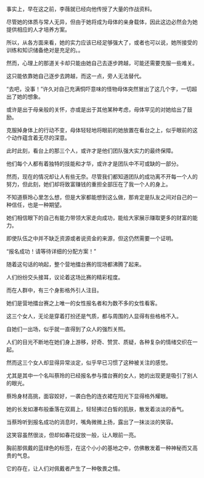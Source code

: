 事实上，早在这之前，李薇就已经向他传授了大量的作战资料。

尽管她的体质与常人无异，但由于她将成为母体的亲身载体，因此这边必然会为她提供相应的人才培养方案。

所以，从各方面来看，她的实力应该已经足够强大了，或者也可以说，她所接受的训练和知识储备绝对是充足的。。

然而，心理上的那道关卡却只能由她自己去逐步跨越，可能还需要克服一些难关。

这只能依靠她自己逐步去跨越，而这一点，旁人无法替代。

“去吧，没事！”许久对自己充满恫吓意味的怪物母体突然冒出了这几个字，一切超出了她的想象。

或许是出于母亲般的关怀，亦或是出于其他某种考虑，母体罕见的对她给出了鼓励。

克服掉身体上的行动不变，母体轻轻地将眼前的她放置在看台之上，似乎眼前的这个动作蕴含着无尽的深意。

此时此刻，看台上的那三个人，或许才是他们团队强大实力的最终保障。

他们每个人都有着独特的技能和才华，或许才是团队中不可或缺的一部分。

然而，现在的情况却让人有些无奈。尽管我们都知道团队的成功离不开每一个人的努力，但此刻，她们却将致富赚钱的重担全部压在了我一个人的身上。

不知道蔡玲心里怎么想，但是大家都能想到这么做，那肯定是队友之间对自己的一种信任，也是一种期望。

她们相信眼下的自己有能力带领大家走向成功，能给大家展示赚取更多的财富的能力。

即使队伍之中并不缺乏资源或者说资金的来源，但这仍然需要一个证明。

“报名成功！请等待详细的分配方案！”

随着这句话的响起，整个营地擂台赛的现场都沸腾了起来。

人们纷纷交头接耳，议论着这场比赛的精彩程度。

而在人群中，有三个身影格外引人注目。

她们是营地擂台赛之上唯一的女性报名者和为数不多的女性看客。

这三个女人，无论是穿着打扮还是气质，都与周围的人显得有些格格不入。

自她们一出场，似乎就一直得到了众人的强烈关照。

人们的目光不断地在她们身上游移，好奇、赞赏、质疑，各种复杂的情绪交织在一起。

然而这三个女人却显得异常淡定，似乎早已习惯了这种被关注的感觉。

尤其是其中一个名叫蔡玲的已经报名参与擂台赛的女人，她的出现更是吸引了别人的眼光。

蔡玲身材高挑，面容姣好，一袭白色的连衣裙在阳光下显得格外耀眼。

她的长发如瀑布般垂落在双肩上，轻轻拂过白皙的肌肤，散发着淡淡的香气。

当蔡玲听到报名成功的消息时，嘴角微微上扬，露出了一抹淡淡的笑容。

这笑容虽然很淡，但却如春花绽放一般，让人眼前一亮。

胸前那佩戴的蓝绿色的标签，在这个小小的基地之中，仿佛散发着一种神秘而又高贵的气息。

它的存在，让人们对佩戴者产生了一种敬畏之情。

